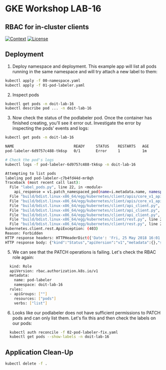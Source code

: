 # GKE Workshop LAB-16

## RBAC for in-cluster clients

[![Context](https://img.shields.io/badge/GKE%20Fundamentals-1-blue.svg)](#)
[![License](https://img.shields.io/badge/License-Apache%202.0-blue.svg)](https://opensource.org/licenses/Apache-2.0)

## Deployment

1. Deploy namespace and deployment. This example app will list all pods running in the same namespace and will try attach a new label to them:

```bash
kubectl apply -f 00-namespace.yaml
kubectl apply -f 01-pod-labeler.yaml
```

2. Inspect pods

```bash
kubectl get pods -n doit-lab-16
kubectl describe pod ... -n doit-lab-16
```

3. Now check the status of the podlabeler pod. Once the container has finished creating, you'll see it error out. Investigate the error by inspecting the pods' events and logs:

```bash
kubectl get pods -n doit-lab-16

NAME                           READY     STATUS    RESTARTS   AGE
pod-labeler-6d9757c488-tk6sp   0/1       Error     1          1m

# Check the pod's logs
kubectl logs -f pod-labeler-6d9757c488-tk6sp -n doit-lab-16

Attempting to list pods
labeling pod pod-labeler-c7b4fd44d-mr8qh
Traceback (most recent call last):
  File "label_pods.py", line 22, in <module>
    api_response = v1.patch_namespaced_pod(name=i.metadata.name, namespace="default", body=body)
  File "build/bdist.linux-x86_64/egg/kubernetes/client/apis/core_v1_api.py", line 15376, in patch_namespaced_pod
  File "build/bdist.linux-x86_64/egg/kubernetes/client/apis/core_v1_api.py", line 15467, in patch_namespaced_pod_with_http_info
  File "build/bdist.linux-x86_64/egg/kubernetes/client/api_client.py", line 321, in call_api
  File "build/bdist.linux-x86_64/egg/kubernetes/client/api_client.py", line 155, in __call_api
  File "build/bdist.linux-x86_64/egg/kubernetes/client/api_client.py", line 380, in request
  File "build/bdist.linux-x86_64/egg/kubernetes/client/rest.py", line 286, in PATCH
  File "build/bdist.linux-x86_64/egg/kubernetes/client/rest.py", line 222, in request
kubernetes.client.rest.ApiException: (403)
Reason: Forbidden
HTTP response headers: HTTPHeaderDict({'Date': 'Fri, 25 May 2018 16:01:40 GMT', 'Audit-Id': '461fa750-57c9-4fea-8717-f1778828417f', 'Content-Length': '385', 'Content-Type': 'application/json', 'X-Content-Type-Options': 'nosniff'})
HTTP response body: {"kind":"Status","apiVersion":"v1","metadata":{},"status":"Failure","message":"pods \"pod-labeler-c7b4fd44d-mr8qh\" is forbidden: User \"system:serviceaccount:default:pod-labeler\" cannot patch pods in the namespace \"default\": Unknown user \"system:serviceaccount:default:pod-labeler\"","reason":"Forbidden","details":{"name":"pod-labeler-c7b4fd44d-mr8qh","kind":"pods"},"code":403}
```

5. We can see that the PATCH operations is failing. Let's check the RBAC role again:

```bash
  kind: Role
  apiVersion: rbac.authorization.k8s.io/v1
  metadata:
    name: pod-labeler
    namespace: doit-lab-16
  rules:
  - apiGroups: [""]
    resources: ["pods"]
    verbs: ["list"]
```

6. Looks like our podlabeler does not have sufficient permissions to PATCH pods and can only list them. Let's fix this and then check the labels on our pods:

```bash
  kubectl auth reconcile -f 02-pod-labeler-fix.yaml
  kubectl get pods --show-labels -n doit-lab-16
```

## Application Clean-Up

```bash
kubectl delete -f .
```
